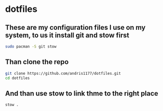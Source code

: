 # dotfiles

## These are my configuration files I use on my system, to us it install git and stow first

``` bash
sudo pacman -S git stow 
```

## Than clone the repo

``` bash
git clone https://github.com/andris1177/dotfiles.git
cd dotfiles
```

## And than use stow to link thme to the right place

``` bash
stow .
```
